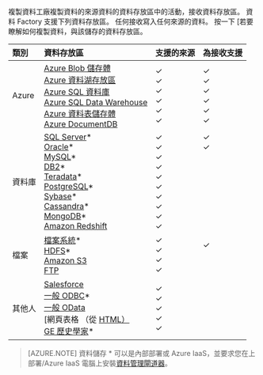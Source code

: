 複製資料工廠複製資料的來源資料的資料存放區中的活動，接收資料存放區。 資料 Factory 支援下列資料存放區。 任何接收寫入任何來源的資料。 按一下 [若要瞭解如何複製資料，與該儲存的資料存放區。

類別 | 資料存放區 | 支援的來源 | 為接收支援
:------- | :--------- | :------------------ | :-----------------
Azure | [Azure Blob 儲存體](../articles/data-factory/data-factory-azure-blob-connector.md) <br/> [Azure 資料湖存放區](../articles/data-factory/data-factory-azure-datalake-connector.md) <br/> [Azure SQL 資料庫](../articles/data-factory/data-factory-azure-sql-connector.md) <br/> [Azure SQL Data Warehouse](../articles/data-factory/data-factory-azure-sql-data-warehouse-connector.md) <br/> [Azure 資料表儲存體](../articles/data-factory/data-factory-azure-table-connector.md) <br/> [Azure DocumentDB](../articles/data-factory/data-factory-azure-documentdb-connector.md) <br/> | ✓ <br/> ✓ <br/> ✓ <br/> ✓ <br/> ✓ <br/> ✓ | ✓ <br/> ✓ <br/> ✓ <br/> ✓ <br/> ✓ <br/> ✓
資料庫 | [SQL Server](../articles/data-factory/data-factory-sqlserver-connector.md)\* <br/> [Oracle](../articles/data-factory/data-factory-onprem-oracle-connector.md)\* <br/> [MySQL](../articles/data-factory/data-factory-onprem-mysql-connector.md)\* <br/> [DB2](../articles/data-factory/data-factory-onprem-db2-connector.md)\* <br/> [Teradata](../articles/data-factory/data-factory-onprem-teradata-connector.md)\* <br/> [PostgreSQL](../articles/data-factory/data-factory-onprem-postgresql-connector.md)\* <br/> [Sybase](../articles/data-factory/data-factory-onprem-sybase-connector.md)\* <br/>[Cassandra](../articles/data-factory/data-factory-onprem-cassandra-connector.md)\* <br/>[MongoDB](../articles/data-factory/data-factory-on-premises-mongodb-connector.md)\*<br/>[Amazon Redshift](../articles/data-factory/data-factory-amazon-redshift-connector.md) | ✓ <br/> ✓ <br/> ✓ <br/> ✓ <br/> ✓ <br/> ✓<br/> ✓ <br/> ✓ <br/> ✓ <br/> ✓ | ✓ <br/> ✓ <br/> &nbsp; <br/> &nbsp; <br/> &nbsp; <br/> &nbsp;<br/> &nbsp;<br/> &nbsp;<br/> &nbsp; <br/>&nbsp;
檔案 | [檔案系統](../articles/data-factory/data-factory-onprem-file-system-connector.md)\* <br/> [HDFS](../articles/data-factory/data-factory-hdfs-connector.md)\* <br/> [Amazon S3](../articles/data-factory/data-factory-amazon-simple-storage-service-connector.md) <br/> [FTP](../articles/data-factory/data-factory-ftp-connector.md)| ✓ <br/> ✓ <br/> ✓ <br/> ✓ | ✓ <br/> &nbsp;<br/>&nbsp;
其他人 | [Salesforce](../articles/data-factory/data-factory-salesforce-connector.md)<br/> [一般 ODBC](../articles/data-factory/data-factory-odbc-connector.md)\* <br/> [一般 OData](../articles/data-factory/data-factory-odata-connector.md) <br/> [網頁表格 （從 [HTML）](../articles/data-factory/data-factory-web-table-connector.md) <br/> [GE 歷史學家](../articles/data-factory/data-factory-odbc-connector.md#ge-historian-store)* | ✓ <br/> ✓ <br/> ✓ <br/> ✓ <br/> ✓  | &nbsp; <br/> &nbsp; <br/> &nbsp; <br/> &nbsp;<br/> &nbsp;<br/> &nbsp;

> [AZURE.NOTE] 資料儲存 * 可以是內部部署或 Azure IaaS，並要求您在上部署/Azure IaaS 電腦上安裝[資料管理閘道器](../articles/data-factory/data-factory-data-management-gateway.md)。


